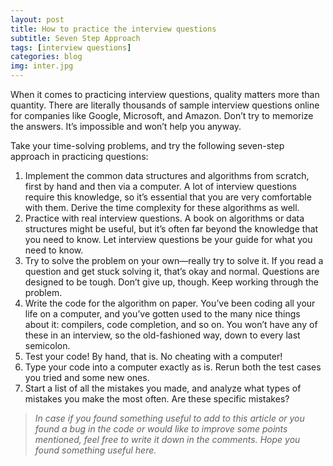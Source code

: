 ```yaml
---
layout: post
title: How to practice the interview questions
subtitle: Seven Step Approach
tags: [interview questions]
categories: blog
img: inter.jpg
---
```


When it comes to practicing interview questions, quality matters more than quantity. There are literally thousands of sample interview questions online for companies like Google, Microsoft, and Amazon. Don’t try to memorize the answers. It’s impossible and won’t help you anyway.

Take your time-solving problems, and try the following seven-step approach in practicing questions:

1. Implement the common data structures and algorithms from scratch, first by hand and then via a computer. A lot of interview questions require this knowledge, so it’s essential that you are very comfortable with them. Derive the time complexity for these algorithms as well.
2. Practice with real interview questions. A book on algorithms or data structures might be useful, but it’s often far beyond the knowledge that you need to know. Let interview questions be your guide for what you need to know.
3. Try to solve the problem on your own—really try to solve it. If you read a question and get stuck solving it, that’s okay and normal. Questions are designed to be tough. Don’t give up, though. Keep working through the problem.
4. Write the code for the algorithm on paper. You’ve been coding all your life on a computer, and you’ve gotten used to the many nice things about it: compilers, code completion, and so on. You won’t have any of these in an interview, so the old-fashioned way, down to every last semicolon.
5. Test your code! By hand, that is. No cheating with a computer!
6. Type your code into a computer exactly as is. Rerun both the test cases you tried and some new ones.
7. Start a list of all the mistakes you made, and analyze what types of mistakes you make the most often. Are these specific mistakes?


> _In case if you found something useful to add to this article or you found a bug in the code or would like to improve some points mentioned, feel free to write it down in the comments. Hope you found something useful here._
